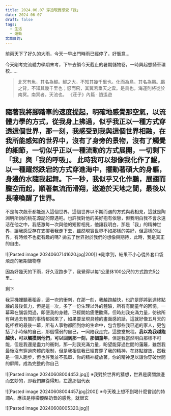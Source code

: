 ```yaml
---
title: 2024.06.07 穿透現實感受「我」
date: 2024-06-07
draft: false
tags:
  - 生活
  - 運動
文章目的:
---
```

前兩天下了好久的大雨，今天一早出門時雨已經停了，好愜意...

今天剛考完流體力學期末考，下午去領今天截止的暑期儲物卷，一時興起想騎車環校......

> 北冥有魚，其名為鯤。鯤之大，不知其幾千里也。化而為鳥，其名為鵬。鵬之背，不知其幾千里也；怒而飛，其翼若垂天之雲。是鳥也，海運則將徙於南冥。南冥者，天池也。
> 《莊子》內篇 ‧ 逍遙遊

 隨著我將腳踏車的速度提起，明確地感覺那空氣，以流體力學的方式，從我身上拂過，似乎我正以一種方式穿透這個世界，那一刻，我感受到我與這個世界相融，在我所能感知的世界中，沒有了身旁的景物，沒有了觸覺的細節，一切似乎正以一種流動的方式展開，一切剩下「我」與「我的呼吸」。
 此時我可以想像我化作了鯤，以一種躍然跌宕的方式穿進海中，擺動著碩大的身軀，身邊的水隨我起舞。下一秒，我似乎又化作鵬，展翅而騰空而起，順著氣流而滑翔，遨遊於天地之間，最後以長嚎喚醒了世界。
 ---
不是每次飆車都能進入這個世界，這個世界以不期而遇的方式與我相見，這就是陶淵明所說的桃花源記的際遇吧。也許我對他的美好抱有依戀，但我明白我不會永遠活在他之中，我感激每一次與他的短暫相見，他讓我明白，那是「我」的精神世界，讓我感受存在支撐著我走下去，雖然現實世界不如那樣的美好，但這樣的世界，有時候不也挺有趣的嗎?
拋去了世界對於我們的想像與期待，此時，我是真正的自由。

![[Pasted image 20240607141620.jpg|200]]
※剛拿到，結果不小心從外套口袋飛走的暑期儲物卷

因為好幾天的下雨，好久沒跑步了，我覺得以每1公里休100公尺的方式跑完5公里...

剩下

我耳機裡聽著稻香，~~這一次的衝刺~~，在那一刻，我越跑越快，也許是即將到達終點線的最後氣力，但是這一次，多了一份生理以外的體驗，所有有關童年的回憶，一幕幕在腦袋閃過，即便我的身體，已經開始疲憊酸痛，但時刻我充滿力量，彷彿所有與過去有關的事情都回來了，如果要呈現具體的畫面感的話，這就好像五月天的乾杯裡的最後一幕，所有人事物都回到你的生命中，包含那些我已逝的家人，更包括了小時候的自己，那個懦弱的自己，一同陪我走完，這整堂旅程。**我以為我越跑越快，可以觸摸到他們，可以回到那一刻，那個童年**，但是我當然明白那樣不可能，但是我還是盡力的衝刺，那一刻我充滿力量，盼望能穿過世間的藩籬，雖然我最後沒有穿過肉體的限制，但是我相信我已經貫穿了我的精神，在終點綻放，然我是一個人跑步，但也許我並不孤單，你的精神綻放著，你的精神足以讓你穿破世間的屏障，成為完整的你自己

![[Pasted image 20240608004453.jpg]]
※我對於世界的猜想，世界是廣闊無邊而玄妙的，即我們無從得知，左邊那個代表


![[Pasted image 20240608004457.jpg|200]]
※今天晚上想不到喝什麼嘗試的特調A，應該是檸檬優酪奶昔的感覺，就很玄

![[Pasted image 20240608005320.jpg]]